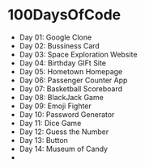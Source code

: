 # 100DaysOfCode

- Day 01: Google Clone
- Day 02: Bussiness Card
- Day 03: Space Exploration Website
- Day 04: Birthday GIFt Site
- Day 05: Hometown Homepage
- Day 06: Passenger Counter App
- Day 07: Basketball Scoreboard
- Day 08: BlackJack Game
- Day 09: Emoji Fighter 
- Day 10: Password Generator
- Day 11: Dice Game
- Day 12: Guess the Number
- Day 13: Button
- Day 14: Museum of Candy
- 


